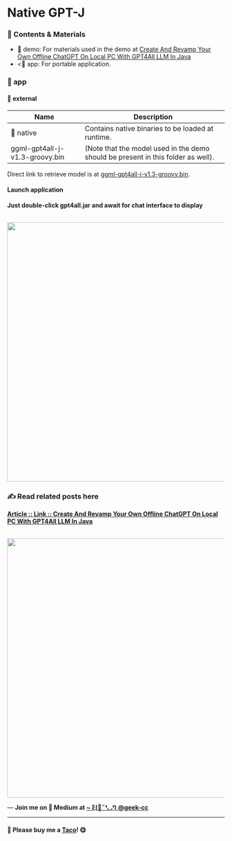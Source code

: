 # Native GPT-J

<div align="left">

### 📌 Contents & Materials

<ul>
	<li>📁 demo: For materials used in the demo at <a href='#articleLink' target='_blank'>Create And Revamp Your Own Offline ChatGPT On Local PC With GPT4All LLM In Java<a></li>
	<li><📁 app: For portable application.</li>
</ul>

</div>
<div align="left">

### 📁 app

#### 📁 external

<table>
	<thead>
		<tr><th>Name</th><th>Description</th></tr>
	</thead>
	<tbody>
		<tr><td>📁 native</td><td>Contains native binaries to be loaded at runtime.</td></tr>
		<tr><td>ggml-gpt4all-j-v1.3-groovy.bin</td><td>(Note that the model used in the demo should be present in this folder as well).</td></tr>
	</tbody>
</table>

<p>Direct link to retrieve model is at <a href='https://gpt4all.io/models/ggml-gpt4all-j-v1.3-groovy.bin' target='_blank'>ggml-gpt4all-j-v1.3-groovy.bin</a>.</p>

#### Launch application

<p><strong>Just double-click gpt4all.jar and await for chat interface to display</strong></p>

<br><img src='https://miro.medium.com/max/1050/1*9NsRWm70SYS5Au9wnsf8SA.png' width='600px' />

### ✍ Read related posts here

[**Article :: Link :: Create And Revamp Your Own Offline ChatGPT On Local PC With GPT4All LLM In Java**](#articleLink)

<br><img src='https://miro.medium.com/max/1050/1*9NsRWm70SYS5Au9wnsf8SA.png' width='600px' />

</div>

<p>— <b>Join me on 📝 <b>Medium</b> at <a href='https://medium.com/@geek-cc' target='_blank'>~ ξ(🎀˶❛◡❛) @geek-cc</a></b></p>

---

#### 🌮 Please buy me a <a href='https://www.buymeacoffee.com/geekcc' target='_blank'>Taco</a>! 😋
